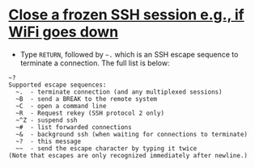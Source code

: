 # [Close a frozen SSH session e.g., if WiFi goes down](http://blog.infertux.com/2012/12/20/properly-close-a-frozen-ssh-session/)

* Type `RETURN`, followed by `~.` which is an SSH escape sequence to terminate a connection. The full list is below:

```
~?
Supported escape sequences:
  ~.  - terminate connection (and any multiplexed sessions)
  ~B  - send a BREAK to the remote system
  ~C  - open a command line
  ~R  - Request rekey (SSH protocol 2 only)
  ~^Z - suspend ssh
  ~#  - list forwarded connections
  ~&  - background ssh (when waiting for connections to terminate)
  ~?  - this message
  ~~  - send the escape character by typing it twice
(Note that escapes are only recognized immediately after newline.)
```
